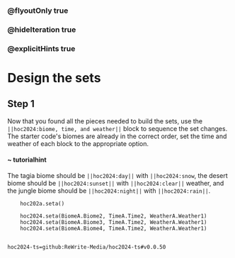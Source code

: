 ### @flyoutOnly true
### @hideIteration true
### @explicitHints true

# Design the sets

## Step 1
Now that you found all the pieces needed to build the sets, use the ``||hoc2024:biome, time, and weather||`` block to sequence the set changes. The starter code's biomes are already in the correct order, set the time and weather of each block to the appropriate option. 

#### ~ tutorialhint
The tagia biome should be ``||hoc2024:day||`` with ``||hoc2024:snow``, the desert biome should be ``||hoc2024:sunset||`` with ``||hoc2024:clear||`` weather, and the jungle biome should be ``||hoc2024:night||`` with ``||hoc2024:rain||``.

```ghost
    hoc202a.seta()
```
```template
    hoc2024.seta(BiomeA.Biome2, TimeA.Time2, WeatherA.Weather1)
    hoc2024.seta(BiomeA.Biome3, TimeA.Time2, WeatherA.Weather1)
    hoc2024.seta(BiomeA.Biome4, TimeA.Time2, WeatherA.Weather1)
    
```

```package
hoc2024-ts=github:ReWrite-Media/hoc2024-ts#v0.0.50
```